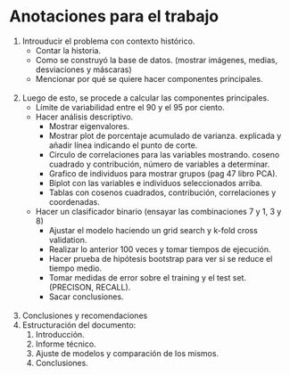 <h1> Anotaciones para el trabajo </h1>

<ol>

<li> Introuducir el problema con contexto histórico.
    <ul>
    <li> Contar la historia.
    <li> Como se construyó la base de datos. (mostrar imágenes, medias, desviaciones 
    y máscaras) </li>
    <li> Mencionar por qué se quiere hacer componentes principales.
    </ul>
</li>

<br>

<li> Luego de esto, se procede a calcular las componentes principales. 
	<ul>
		<li> Límite de variabilidad entre el
        90 y el 95 por ciento. </li>
        <li> Hacer análisis descriptivo.
        <ul>
            <li> Mostrar eigenvalores.
            <li> Mostrar plot de porcentaje acumulado de varianza. 
            explicada y añadir línea indicando el punto de corte. </li>
            <li> Circulo de correlaciones para las variables mostrando.
            coseno cuadrado y contribución, número de variables a determinar. </li>
            <li>  Grafico de individuos para mostrar grupos (pag 47 libro PCA).
            <li> Biplot con las variables e individuos seleccionados arriba.
            <li> Tablas con cosenos cuadrados, contribución, correlaciones y 
            coordenadas. </li>
        </ul> 
        </li>
        <li> Hacer un clasificador binario (ensayar las combinaciones
        7 y 1, 3 y 8)
        <ul>
        <li> Ajustar el modelo haciendo un grid search y k-fold cross validation.
        <li> Realizar lo anterior 100 veces y tomar tiempos de ejecución.
        <li> Hacer prueba de hipótesis bootstrap para ver si se reduce el tiempo 
        medio. </li>
        <li> Tomar medidas de error sobre el training y el test set. (PRECISON, RECALL). </li>
        <li> Sacar conclusiones.
        </ul>
        </li>
	</ul>
</li>

<br>

<li> Conclusiones y recomendaciones
	
<br>

<li> Estructuración del documento:
	<ol>
		<li> Introducción. </li>
		<li> Informe técnico. </li>
		<li> Ajuste de modelos y comparación de los mismos. </li>
		<li> Conclusiones. </li>
	</ol>
</li>

</ol>

